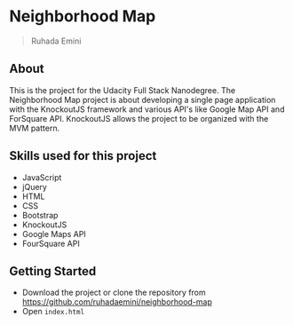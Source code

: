 # Neighborhood Map

> Ruhada Emini

## About

This is the project for the Udacity Full Stack Nanodegree. The Neighborhood Map project is about developing a single page application with the KnockoutJS framework and various API's like Google Map API and ForSquare API. KnockoutJS allows the project to be organized with the MVM pattern.


## Skills used for this project
- JavaScript
- jQuery
- HTML
- CSS
- Bootstrap
- KnockoutJS
- Google Maps API
- FourSquare API


## Getting Started

- Download the project or clone the repository from https://github.com/ruhadaemini/neighborhood-map
- Open `index.html`
